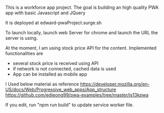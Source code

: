 This is a workforce app project.
The goal is building an high quality PWA app with basic Javascript and JQuery

It is deployed at edward-pwaProject.surge.sh

To launch locally, launch web Server for chrome and launch the URL the server is using.

At the moment, I am using stock price API for the content.
Implemented functionalities are
- several stock price is received using API
- if network is not connected, cached data is used
- App can be installed as mobile app


I Used below material as reference
https://developer.mozilla.org/en-US/docs/Web/Progressive_web_apps/App_structure
https://github.com/edjeong99/pwa-examples/tree/master/js13kpwa

If you edit, run "npm run build" to update service worker file.

